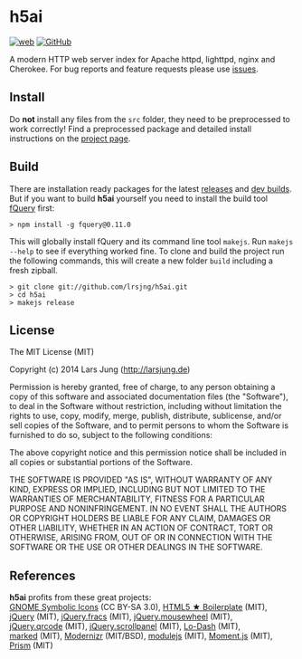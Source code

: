 # h5ai

[![web][web-img]][web] [![GitHub][gh-img]][gh]

A modern HTTP web server index for Apache httpd, lighttpd, nginx and Cherokee.
For bug reports and feature requests please use [issues][gh-issues].


## Install

Do **not** install any files from the `src` folder, they need to be
preprocessed to work correctly! Find a preprocessed package and detailed
install instructions on the [project page][web].


## Build

There are installation ready packages for the latest [releases][release] and
[dev builds][develop]. But if you want to build **h5ai** yourself you need to
install the build tool [fQuery][fquery] first:

    > npm install -g fquery@0.11.0

This will globally install fQuery and its command line tool `makejs`. Run
`makejs --help` to see if everything worked fine. To clone and build the
project run the following commands, this will create a new folder `build`
including a fresh zipball.

    > git clone git://github.com/lrsjng/h5ai.git
    > cd h5ai
    > makejs release


## License

The MIT License (MIT)

Copyright (c) 2014 Lars Jung (http://larsjung.de)

Permission is hereby granted, free of charge, to any person obtaining a copy
of this software and associated documentation files (the "Software"), to deal
in the Software without restriction, including without limitation the rights
to use, copy, modify, merge, publish, distribute, sublicense, and/or sell
copies of the Software, and to permit persons to whom the Software is
furnished to do so, subject to the following conditions:

The above copyright notice and this permission notice shall be included in
all copies or substantial portions of the Software.

THE SOFTWARE IS PROVIDED "AS IS", WITHOUT WARRANTY OF ANY KIND, EXPRESS OR
IMPLIED, INCLUDING BUT NOT LIMITED TO THE WARRANTIES OF MERCHANTABILITY,
FITNESS FOR A PARTICULAR PURPOSE AND NONINFRINGEMENT. IN NO EVENT SHALL THE
AUTHORS OR COPYRIGHT HOLDERS BE LIABLE FOR ANY CLAIM, DAMAGES OR OTHER
LIABILITY, WHETHER IN AN ACTION OF CONTRACT, TORT OR OTHERWISE, ARISING FROM,
OUT OF OR IN CONNECTION WITH THE SOFTWARE OR THE USE OR OTHER DEALINGS IN
THE SOFTWARE.


## References

**h5ai** profits from these great projects:  
[GNOME&nbsp;Symbolic&nbsp;Icons](https://github.com/GNOME/gnome-icon-theme-symbolic)&nbsp;(CC BY-SA 3.0),
[HTML5&nbsp;★&nbsp;Boilerplate](http://html5boilerplate.com)&nbsp;(MIT),
[jQuery](http://jquery.com)&nbsp;(MIT),
[jQuery.fracs](http://larsjung.de/fracs/)&nbsp;(MIT),
[jQuery.mousewheel](https://github.com/brandonaaron/jquery-mousewheel)&nbsp;(MIT),
[jQuery.qrcode](http://larsjung.de/qrcode/)&nbsp;(MIT),
[jQuery.scrollpanel](http://larsjung.de/scrollpanel/)&nbsp;(MIT),
[Lo-Dash](http://lodash.com)&nbsp;(MIT),
[marked](https://github.com/chjj/marked)&nbsp;(MIT),
[Modernizr](http://www.modernizr.com)&nbsp;(MIT/BSD),
[modulejs](http://larsjung.de/modulejs/)&nbsp;(MIT),
[Moment.js](http://momentjs.com)&nbsp;(MIT),
[Prism](http://prismjs.com)&nbsp;(MIT)


[web]: http://larsjung.de/h5ai/
[gh]: https://github.com/lrsjng/h5ai
[gh-issues]: https://github.com/lrsjng/h5ai/issues
[release]: http://release.larsjung.de/h5ai/
[develop]: http://release.larsjung.de/h5ai/develop/
[fquery]: http://larsjung.de/fquery/

[web-img]: http://img.shields.io/badge/web-larsjung.de/h5ai-a0a060.svg?style=flat
[gh-img]: http://img.shields.io/badge/GitHub-lrsjng/h5ai-a0a060.svg?style=flat
